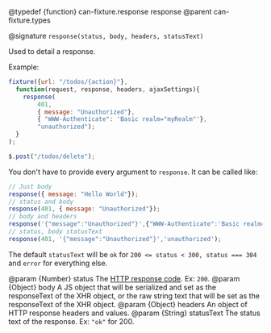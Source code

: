@typedef {function} can-fixture.response response
@parent can-fixture.types

@signature `response(status, body, headers, statusText)`

Used to detail a response.

Example:

```js
fixture({url: "/todos/{action}"},
  function(request, response, headers, ajaxSettings){
    response(
        401,
        { message: "Unauthorized"},
        { "WWW-Authenticate": 'Basic realm="myRealm"'},
        "unauthorized");
  }
);

$.post("/todos/delete");
```

You don't have to provide every argument to `response`. It can be called like:

```js
// Just body
response({ message: "Hello World"});
// status and body
response(401, { message: "Unauthorized"});
// body and headers
response('{"message":"Unauthorized"}',{"WWW-Authenticate":'Basic realm="myRealm"'});
// status, body statusText
response(401, '{"message":"Unauthorized"}','unauthorized');
```

The default `statusText` will be `ok` for `200 <= status < 300, status === 304` and `error`
for everything else.

  @param {Number} status The [HTTP response code](http://www.w3.org/Protocols/rfc2616/rfc2616-sec10.html). Ex: `200`.
  @param {Object} body A JS object that will be serialized and set as the responseText of the XHR object, or
  the raw string text that will be set as the responseText of the XHR object.
  @param {Object} headers An object of HTTP response headers and values.
  @param {String} statusText The status text of the response. Ex: ``"ok"`` for 200.

